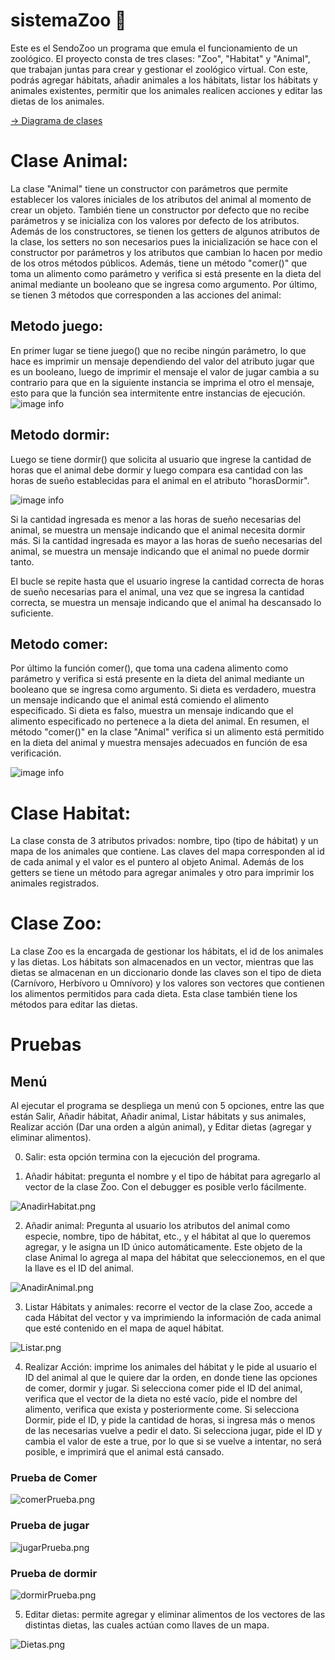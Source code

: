 # sistemaZoo 🐾
Este es el SendoZoo un programa que emula el funcionamiento de un zoológico. El proyecto consta de tres clases: "Zoo", "Habitat" y "Animal", que trabajan juntas para crear y gestionar el zoológico virtual. Con este, podrás agregar hábitats, añadir animales a los hábitats, listar los hábitats y animales existentes, permitir que los animales realicen acciones y editar las dietas de los animales.

[-> Diagrama de clases](https://drive.google.com/file/d/1UYupBgwovA_6dGpFyANumDh280z5BzWh/view?usp=sharing)

# Clase Animal:

La clase "Animal" tiene un constructor con parámetros que permite establecer los valores iniciales de los atributos del animal al momento de crear un objeto. También tiene un constructor por defecto que no recibe parámetros y se inicializa con los valores por defecto de los atributos.
Además de los constructores, se tienen los getters de algunos atributos de la clase, los setters no son necesarios pues la inicialización se hace con el constructor por parámetros y los atributos que cambian lo hacen por medio de los otros métodos públicos.
Además, tiene un método "comer()" que toma un alimento como parámetro y verifica si está presente en la dieta del animal mediante un booleano que se ingresa como argumento.
Por último, se tienen 3 métodos que corresponden a las acciones del animal:

## Metodo juego:

En primer lugar se tiene juego() que no recibe ningún parámetro, lo que hace es imprimir un mensaje dependiendo del valor del atributo jugar que es un booleano, luego de imprimir el mensaje el valor de jugar cambia a su contrario para que en la siguiente instancia se imprima el otro el mensaje, esto para que la función sea intermitente entre instancias de ejecución.
![image info](images/juego.png)

## Metodo dormir:

Luego se tiene dormir() que solicita al usuario que ingrese la cantidad de horas que el animal debe dormir y luego compara esa cantidad con las horas de sueño establecidas para el animal en el atributo "horasDormir".

![image info](images/dormir.png)

Si la cantidad ingresada es menor a las horas de sueño necesarias del animal, se muestra un mensaje indicando que el animal necesita dormir más. Si la cantidad ingresada es mayor a las horas de sueño necesarias del animal, se muestra un mensaje indicando que el animal no puede dormir tanto.

El bucle se repite hasta que el usuario ingrese la cantidad correcta de horas de sueño necesarias para el animal, una vez que se ingresa la cantidad correcta, se muestra un mensaje indicando que el animal ha descansado lo suficiente.

## Metodo comer:

Por último la función comer(), que toma una cadena alimento como parámetro y verifica si está presente en la dieta del animal mediante un booleano que se ingresa como argumento. Si dieta es verdadero, muestra un mensaje indicando que el animal está comiendo el alimento especificado. Si dieta es falso, muestra un mensaje indicando que el alimento especificado no pertenece a la dieta del animal. En resumen, el método "comer()" en la clase "Animal" verifica si un alimento está permitido en la dieta del animal y muestra mensajes adecuados en función de esa verificación.

![image info](images/comer.png)

# Clase Habitat:

La clase consta de 3 atributos privados: nombre, tipo (tipo de hábitat) y un mapa de los animales que contiene. Las claves del mapa corresponden al id de cada animal y el valor es el puntero al objeto Animal. Además de los getters se tiene un método para agregar animales y otro para imprimir los animales registrados.

# Clase Zoo:

La clase Zoo es la encargada de gestionar los hábitats, el id de los animales y las dietas. Los hábitats son almacenados en un vector, mientras que las dietas se almacenan en un diccionario donde las claves son el tipo de dieta (Carnívoro, Herbívoro u Omnívoro) y los valores son vectores que contienen los alimentos permitidos para cada dieta. Esta clase también tiene los métodos para editar las dietas.

# Pruebas

## Menú
Al ejecutar el programa se despliega un menú con 5 opciones, entre las que están Salir, Añadir hábitat, Añadir animal, Listar hábitats y sus animales, Realizar acción (Dar una orden a algún animal), y Editar dietas (agregar y eliminar alimentos).

0) Salir: esta opción termina con la ejecución del programa.

1) Añadir hábitat: pregunta el nombre y el tipo de hábitat para agregarlo al vector de la clase Zoo. Con el debugger es posible verlo fácilmente.

![AnadirHabitat.png](images%2FAnadirHabitat.png)

2) Añadir animal: Pregunta al usuario los atributos del animal como especie, nombre, tipo de hábitat, etc., y el hábitat al que lo queremos agregar, y le asigna un ID único automáticamente. Este objeto de la clase Animal lo agrega al mapa del hábitat que seleccionemos, en el que la llave es el ID del animal.

![AnadirAnimal.png](images%2FAnadirAnimal.png)

3) Listar Hábitats y animales: recorre el vector de la clase Zoo, accede a cada Hábitat del vector y va imprimiendo la información de cada animal que esté contenido en el mapa de aquel hábitat.

![Listar.png](images%2FListar.png)

4) Realizar Acción: imprime los animales del hábitat y le pide al usuario el ID del animal al que le quiere dar la orden, en donde tiene las opciones de comer, dormir y jugar. Si selecciona comer pide el ID del animal, verifica que el vector de la dieta no esté vacío, pide el nombre del alimento, verifica que exista y posteriormente come. Si selecciona Dormir, pide el ID, y pide la cantidad de horas, si ingresa más o menos de las necesarias vuelve a pedir el dato. Si selecciona jugar, pide el ID y cambia el valor de este a true, por lo que si se vuelve a intentar, no será posible, e imprimirá que el animal está cansado.

### Prueba de Comer

![comerPrueba.png](images%2FcomerPrueba.png)

### Prueba de jugar

![jugarPrueba.png](images%2FjugarPrueba.png)

### Prueba de dormir

![dormirPrueba.png](images%2FdormirPrueba.png)

5) Editar dietas: permite agregar y eliminar alimentos de los vectores de las distintas dietas, las cuales actúan como llaves de un mapa.

![Dietas.png](images%2FDietas.png)
